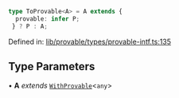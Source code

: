 ```ts
type ToProvable<A> = A extends {
  provable: infer P;
 } ? P : A;
```

Defined in: [lib/provable/types/provable-intf.ts:135](https://github.com/o1-labs/o1js/blob/89b7d1522af805d6d4c45a96d7a9cbc29a457aec/src/lib/provable/types/provable-intf.ts#L135)

## Type Parameters

• **A** *extends* [`WithProvable`](WithProvable.md)\<`any`\>
